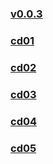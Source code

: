 
### [v0.0.3](https://github.com/littleflute/bible/edit/master/The%20Bible%20Experience%20New%20Testament%20Audiobook%20CD%20-%202006/readme.md)
### [cd01](cd01)
### [cd02](cd02)
### [cd03](cd03)
### [cd04](cd04)
### [cd05](cd05)
